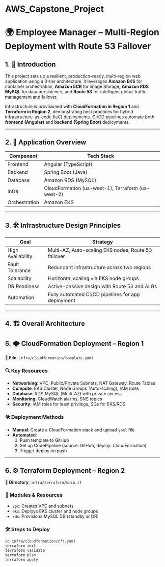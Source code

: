# AWS_Capstone_Project

# 🌍 Employee Manager – Multi-Region Deployment with Route 53 Failover

## 1. 🧾 Introduction

This project sets up a resilient, production-ready, multi-region web application using a 3-tier architecture. It leverages **Amazon EKS** for container orchestration, **Amazon ECR** for image Storage, **Amazon RDS MySQL** for data persistence, and **Route 53** for intelligent global traffic management and failover.

Infrastructure is provisioned with **CloudFormation in Region 1** and **Terraform in Region 2**, demonstrating best practices for hybrid infrastructure-as-code (IaC) deployments. CI/CD pipelines automate both **frontend (Angular)** and **backend (Spring Boot)** deployments.

---

## 2. 📱 Application Overview

| Component  | Tech Stack                        |
|------------|-----------------------------------|
| Frontend   | Angular (TypeScript)              |
| Backend    | Spring Boot (Java)                |
| Database   | Amazon RDS (MySQL)                |
| Infra      | CloudFormation (us-west-1), Terraform (us-west-2) |
| Orchestration | Amazon EKS                     |

---

## 3. 🛠 Infrastructure Design Principles

| Goal              | Strategy                                                   |
|-------------------|------------------------------------------------------------|
| High Availability | Multi-AZ, Auto-scaling EKS nodes, Route 53 failover        |
| Fault Tolerance   | Redundant infrastructure across two regions                |
| Scalability       | Horizontal scaling via EKS node groups                     |
| DR Readiness      | Active-passive design with Route 53 and ALBs               |
| Automation        | Fully automated CI/CD pipelines for app deployment         |

---

## 4. 🏗️ Overall Architecture




## 5. 🌩 CloudFormation Deployment – Region 1

**📁 File**: `infra/cloudformation/template.yaml`

### 🔍 Key Resources
- **Networking**: VPC, Public/Private Subnets, NAT Gateway, Route Tables
- **Compute**: EKS Cluster, Node Groups (Auto-scaling), IAM roles
- **Database**: RDS MySQL (Multi-AZ) with private access
- **Monitoring**: CloudWatch alarms, SNS topics
- **Security**: IAM roles for least privilege, SGs for EKS/RDS

### 🛠 Deployment Methods
- **Manual**: Create a CloudFormation stack and upload `yaml` file
- **Automated**:
  1. Push template to GitHub
  2. Set up CodePipeline (source: GitHub, deploy: CloudFormation)
  3. Trigger deploy on push

---

## 6. ⚙️ Terraform Deployment – Region 2

**📁 Directory**: `infra/terraform/main.tf`

### 🔧 Modules & Resources
- `vpc`: Creates VPC and subnets
- `eks`: Deploys EKS cluster and node groups
- `rds`: Provisions MySQL DB (standby or DR)

### 🛠 Steps to Deploy
```bash
cd infra/cloudformation/cft.yaml
terraform init
terraform validate
terraform plan
terraform apply
